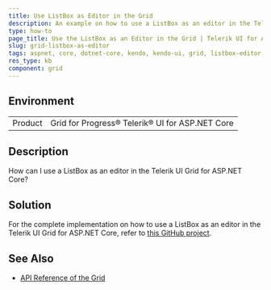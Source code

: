 ```yaml
---
title: Use ListBox as Editor in the Grid
description: An example on how to use a ListBox as an editor in the Telerik UI Grid for ASP.NET Core.
type: how-to
page_title: Use the ListBox as an Editor in the Grid | Telerik UI for ASP.NET Core Grid
slug: grid-listbox-as-editor
tags: aspnet, core, dotnet-core, kendo, kendo-ui, grid, listbox-editor, listbox
res_type: kb
component: grid
---
```


## Environment

<table>
 <tr>
  <td>Product</td>
  <td>Grid for Progress® Telerik® UI for ASP.NET Core</td>
 </tr>
</table>

## Description

How can I use a ListBox as an editor in the Telerik UI Grid for ASP.NET Core?

## Solution

For the complete implementation on how to use a ListBox as an editor in the Telerik UI Grid for ASP.NET Core, refer to [this GitHub project](https://github.com/telerik/aspnet-core-examples/tree/master/grid/listbox-as-editor).

## See Also

* [API Reference of the Grid](https://docs.telerik.com/kendo-ui/api/javascript/ui/grid)
